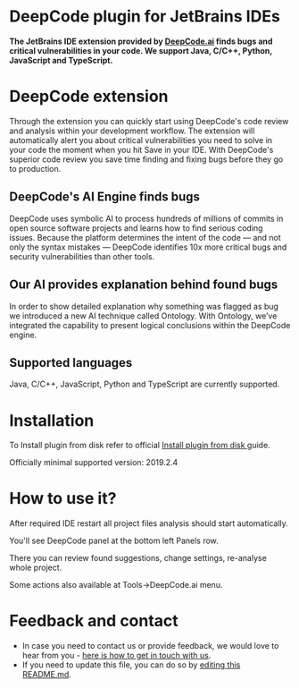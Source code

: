 # DeepCode plugin for JetBrains IDEs

**The JetBrains IDE extension provided by <a href="https://www.deepcode.ai">DeepCode.ai</a> finds bugs and critical vulnerabilities in your code. We support Java, C/C++, Python, JavaScript and TypeScript.**

# DeepCode extension

Through the extension you can quickly start using DeepCode's code review and analysis within your development workflow. The extension will automatically alert you about critical vulnerabilities you need to solve in your code the moment when you hit Save in your IDE. With DeepCode's superior code review you save time finding and fixing bugs before they go to production. 

## DeepCode's AI Engine finds bugs

DeepCode uses symbolic AI to process hundreds of millions of commits in open source software projects and learns how to find serious coding issues. Because the platform determines the intent of the code — and not only the syntax mistakes — DeepCode identifies 10x more critical bugs and security vulnerabilities than other tools. 

## Our AI provides explanation behind found bugs

In order to show detailed explanation why something was flagged as bug we introduced a new AI technique called Ontology. With Ontology, we’ve integrated the capability to present logical conclusions within the DeepCode engine. 

## Supported languages

Java, C/C++, JavaScript, Python and TypeScript are currently supported.


# Installation

To Install plugin from disk refer to official [Install plugin from disk﻿
](https://www.jetbrains.com/help/idea/2020.1/managing-plugins.html?utm_campaign=IC&utm_content=2020.1&utm_medium=link&utm_source=product#install_plugin_from_disk) guide.

Officially minimal supported version: 2019.2.4

# How to use it?

After required IDE restart all project files analysis should start automatically.

You'll see DeepCode panel at the bottom left Panels row.
 
There you can review found suggestions, change settings, re-analyse whole project.

Some actions also available at Tools->DeepCode.ai menu. 

# Feedback and contact

- In case you need to contact us or provide feedback, we would love to hear from you - [here is how to get in touch with us](https://www.deepcode.ai/feedback).
- If you need to update this file, you can do so by [editing this README.md](https://github.com/DeepCodeAI/jetbrains-plugin/edit/master/README.md).
